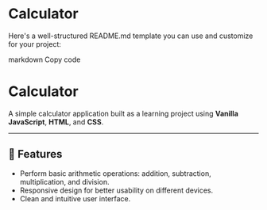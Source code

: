 # Calculator

Here's a well-structured README.md template you can use and customize for your project:

markdown
Copy code
# Calculator

A simple calculator application built as a learning project using **Vanilla JavaScript**, **HTML**, and **CSS**.

---

## 🚀 Features

- Perform basic arithmetic operations: addition, subtraction, multiplication, and division.
- Responsive design for better usability on different devices.
- Clean and intuitive user interface.

